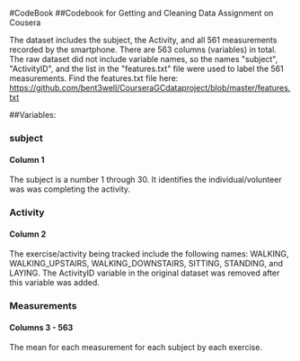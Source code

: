 #CodeBook
##Codebook for Getting and Cleaning Data Assignment on Cousera

The dataset includes the subject, the Activity, and all 561 measurements recorded by the smartphone. There are 563 columns (variables) in total. The raw dataset did not include variable names, so the names "subject", "ActivityID", and the list in the "features.txt" file were used to label the 561 measurements. Find the features.txt file here: https://github.com/bent3well/CourseraGCdataproject/blob/master/features.txt

##Variables:
### subject 
#### Column 1
The subject is a number 1 through 30. It identifies the individual/volunteer was was completing the activity.

### Activity
#### Column 2
The exercise/activity being tracked include the following names: WALKING, WALKING_UPSTAIRS, WALKING_DOWNSTAIRS, SITTING, STANDING, and LAYING. The ActivityID variable in the original dataset was removed after this variable was added.

### Measurements
#### Columns 3 - 563
The mean for each measurement for each subject by each exercise. 



    
